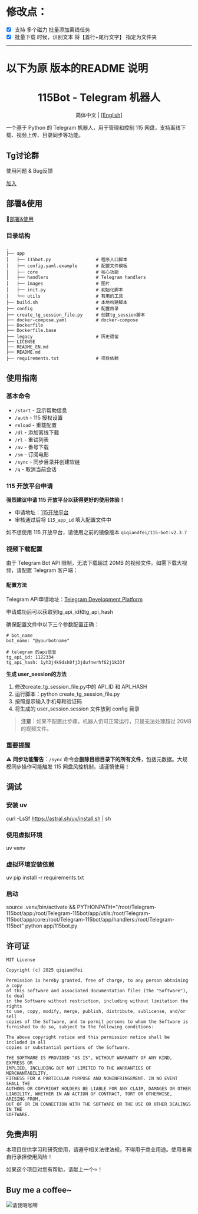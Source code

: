 

# 修改点：
- [x] 支持 多个磁力 批量添加离线任务
- [x] 批量下载 时候，识别文本 将【首行+尾行文字】 指定为文件夹
---------------------
# 以下为原 版本的README 说明 
<div align="center">
    <h1>115Bot - Telegram 机器人</h1>
    <p>简体中文 | <a href="./README_EN.md">[English]</a> </p>
</div>

一个基于 Python 的 Telegram 机器人，用于管理和控制 115 网盘，支持离线下载、视频上传、目录同步等功能。

## Tg讨论群

使用问题 & Bug反馈

[加入](https://t.me/+FTPNla_7SCc3ZWVl)

## 部署&使用

📖[部署&使用](https://github.com/qiqiandfei/Telegram-115bot/wiki)


### 目录结构
```
.
├── app
│   ├── 115bot.py                 # 程序入口脚本
│   ├── config.yaml.example       # 配置文件模板
│   ├── core                      # 核心功能
│   ├── handlers                  # Telegram handlers
│   ├── images                    # 图片
│   ├── init.py                   # 初始化脚本
│   └── utils                     # 有用的工具
├── build.sh                      # 本地构建脚本
├── config                        # 配置目录
├── create_tg_session_file.py     # 创建tg_session脚本
├── docker-compose.yaml           # docker-compose
├── Dockerfile                    
├── Dockerfile.base
├── legacy                        # 历史遗留
├── LICENSE
├── README_EN.md
├── README.md
├── requirements.txt              # 项目依赖
```

## 使用指南

### 基本命令

- `/start`   - 显示帮助信息
- `/auth`    - 115 授权设置
- `reload`   - 重载配置
- `/dl`      - 添加离线下载
- `/rl`      - 重试列表
- `/av`      - 番号下载
- `/sm`      - 订阅电影
- `/sync`    - 同步目录并创建软链
- `/q`       - 取消当前会话

### 115 开放平台申请

**强烈建议申请 115 开放平台以获得更好的使用体验！**
- 申请地址：[115开放平台](https://open.115.com/)
- 审核通过后将 `115_app_id` 填入配置文件中

如不想使用 115 开放平台，请使用之前的镜像版本 `qiqiandfei/115-bot:v2.3.7`

### 视频下载配置

由于 Telegram Bot API 限制，无法下载超过 20MB 的视频文件。如需下载大视频，请配置 Telegram 客户端：

#### 配置方法
Telegram API申请地址：[Telegram Development Platform](https://my.telegram.org/auth)

申请成功后可以获取到tg_api_id和tg_api_hash

确保配置文件中以下三个参数配置正确：
```
# bot_name
bot_name: "@yourbotname"

# telegram 的api信息
tg_api_id: 1122334
tg_api_hash: 1yh3j4k9dsk0fj3jdufnwrhf62j1k33f
```
**生成 user_session的方法**
1. 修改create_tg_session_file.py中的 API_ID 和 API_HASH
2. 运行脚本：python create_tg_session_file.py
3. 按照提示输入手机号和验证码
4. 将生成的 user_session.session 文件放到 config 目录

> **注意**：如果不配置此步骤，机器人仍可正常运行，只是无法处理超过 20MB 的视频文件。

### 重要提醒

⚠️ **同步功能警告**：`/sync` 命令会**删除目标目录下的所有文件**，包括元数据。大规模同步操作可能触发 115 网盘风控机制，请谨慎使用！
## 调试
### 安装 uv
curl -LsSf https://astral.sh/uv/install.sh | sh
### 使用虚拟环境
uv venv
### 虚拟环境安装依赖
uv pip install -r requirements.txt
### 启动 
source .venv/bin/activate && PYTHONPATH="/root/Telegram-115bot/app:/root/Telegram-115bot/app/utils:/root/Telegram-115bot/app/core:/root/Telegram-115bot/app/handlers:/root/Telegram-115bot" python app/115bot.py

## 许可证
```
MIT License

Copyright (c) 2025 qiqiandfei

Permission is hereby granted, free of charge, to any person obtaining a copy
of this software and associated documentation files (the "Software"), to deal
in the Software without restriction, including without limitation the rights
to use, copy, modify, merge, publish, distribute, sublicense, and/or sell
copies of the Software, and to permit persons to whom the Software is
furnished to do so, subject to the following conditions:

The above copyright notice and this permission notice shall be included in all
copies or substantial portions of the Software.

THE SOFTWARE IS PROVIDED "AS IS", WITHOUT WARRANTY OF ANY KIND, EXPRESS OR
IMPLIED, INCLUDING BUT NOT LIMITED TO THE WARRANTIES OF MERCHANTABILITY,
FITNESS FOR A PARTICULAR PURPOSE AND NONINFRINGEMENT. IN NO EVENT SHALL THE
AUTHORS OR COPYRIGHT HOLDERS BE LIABLE FOR ANY CLAIM, DAMAGES OR OTHER
LIABILITY, WHETHER IN AN ACTION OF CONTRACT, TORT OR OTHERWISE, ARISING FROM,
OUT OF OR IN CONNECTION WITH THE SOFTWARE OR THE USE OR OTHER DEALINGS IN THE
SOFTWARE.
```

## 免责声明
本项目仅供学习和研究使用，请遵守相关法律法规，不得用于商业用途。使用者需自行承担使用风险！

如果这个项目对您有帮助，请献上一个⭐！

## Buy me a coffee~
![请我喝咖啡](https://alist.qiqiandfei.fun:8843/d/Syncthing/yufei/%E4%B8%AA%E4%BA%BA/%E8%B5%9E%E8%B5%8F.png)